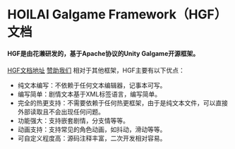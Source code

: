 # HOILAI Galgame Framework（HGF）文档
#### HGF是由花濑研发的，基于Apache协议的Unity Galgame开源框架。
[HGF文档地址](https://doc.hoilai.com/project-3/ "HGF文档")
[赞助我们](https://sponsor.hoilai.com/ "赞助我们")
相对于其他框架，HGF主要有以下优点：

- 纯文本编写：不依赖于任何文本编辑器，记事本可写。
- 编写简单：剧情文本基于XML标签语言，编写简单。
- 完全的热更支持：不需要依赖于任何热更框架，由于是纯文本文件，可以直接外部读取且不会出现任何问题。
- 功能强大：支持嵌套剧情，分支情等等。
- 动画支持：支持常见的角色动画，如抖动，滑动等等。
- 可自定义程度高：源码注释丰富，二次开发相对容易。
